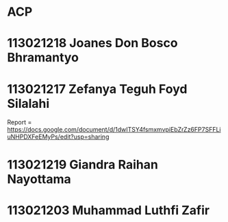 # ACP

# 113021218 Joanes Don Bosco Bhramantyo
# 113021217 Zefanya Teguh Foyd Silalahi
Report = https://docs.google.com/document/d/1dwITSY4fsmxmvpiEbZrZz6FP7SFFLiuNHPDXFeEMyPs/edit?usp=sharing
# 113021219 Giandra Raihan Nayottama
# 113021203 Muhammad Luthfi Zafir

